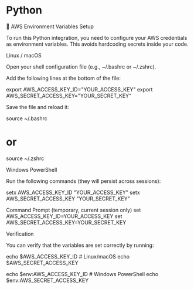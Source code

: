 # Python

🔧 AWS Environment Variables Setup

To run this Python integration, you need to configure your AWS credentials as environment variables. This avoids hardcoding secrets inside your code.

Linux / macOS

Open your shell configuration file (e.g., ~/.bashrc or ~/.zshrc).

Add the following lines at the bottom of the file:

export AWS_ACCESS_KEY_ID="YOUR_ACCESS_KEY"
export AWS_SECRET_ACCESS_KEY="YOUR_SECRET_KEY"

Save the file and reload it:

source ~/.bashrc
# or
source ~/.zshrc

Windows
PowerShell

Run the following commands (they will persist across sessions):

setx AWS_ACCESS_KEY_ID "YOUR_ACCESS_KEY"
setx AWS_SECRET_ACCESS_KEY "YOUR_SECRET_KEY"

Command Prompt (temporary, current session only)
set AWS_ACCESS_KEY_ID=YOUR_ACCESS_KEY
set AWS_SECRET_ACCESS_KEY=YOUR_SECRET_KEY

Verification

You can verify that the variables are set correctly by running:

echo $AWS_ACCESS_KEY_ID        # Linux/macOS
echo $AWS_SECRET_ACCESS_KEY

echo $env:AWS_ACCESS_KEY_ID    # Windows PowerShell
echo $env:AWS_SECRET_ACCESS_KEY
